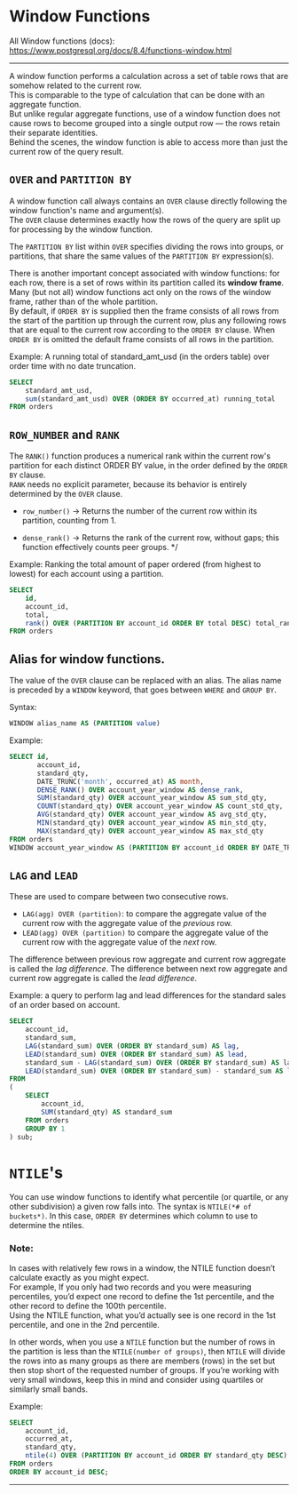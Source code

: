 # Window Functions

All Window functions (docs): https://www.postgresql.org/docs/8.4/functions-window.html

---

A window function performs a calculation across a set of table rows that are somehow related to the current row. <br>
This is comparable to the type of calculation that can be done with an aggregate function. <br>
But unlike regular aggregate functions, use of a window function does not cause rows to become grouped into a single output row — the rows retain their separate identities. <br>
Behind the scenes, the window function is able to access more than just the current row of the query result.

## `OVER` and `PARTITION BY`
A window function call always contains an `OVER` clause directly following the window function's name and argument(s). <br>
The `OVER` clause determines exactly how the rows of the query are split up for processing by the window function.

The `PARTITION BY` list within `OVER` specifies dividing the rows into groups, or partitions, that share the same values of the `PARTITION BY` expression(s).

There is another important concept associated with window functions: for each row, there is a set of rows within its partition called its **window frame**.
Many (but not all) window functions act only on the rows of the window frame, rather than of the whole partition. <br>
By default, if `ORDER BY` is supplied then the frame consists of all rows from the start of the partition up through the current row, plus any following rows that are equal to the current row according to the `ORDER BY` clause.
When `ORDER BY` is omitted the default frame consists of all rows in the partition. 

Example: A running total of standard_amt_usd (in the orders table) over order time with no date truncation.
```SQL
SELECT
    standard_amt_usd,
    sum(standard_amt_usd) OVER (ORDER BY occurred_at) running_total
FROM orders
```

## `ROW_NUMBER` and `RANK`

The `RANK()` function produces a numerical rank within the current row's partition for each distinct ORDER BY value, in the order defined by the `ORDER BY` clause. <br>
`RANK` needs no explicit parameter, because its behavior is entirely determined by the `OVER` clause.

- `row_number()` -> Returns the number of the current row within its partition, counting from 1.

- `dense_rank()` -> Returns the rank of the current row, without gaps; this function effectively counts peer groups.
*/

Example: Ranking the total amount of paper ordered (from highest to lowest) for each account using a partition.
```SQL
SELECT
    id,
    account_id,
    total,
    rank() OVER (PARTITION BY account_id ORDER BY total DESC) total_rank
FROM orders
```

## Alias for window functions.

The value of the `OVER` clause can be replaced with an alias.
The alias name is preceded by a `WINDOW` keyword, that goes between `WHERE` and `GROUP BY`.

Syntax:
```SQL
WINDOW alias_name AS (PARTITION value)
```

Example:
```SQL
SELECT id,
       account_id,
       standard_qty,
       DATE_TRUNC('month', occurred_at) AS month,
       DENSE_RANK() OVER account_year_window AS dense_rank,
       SUM(standard_qty) OVER account_year_window AS sum_std_qty,
       COUNT(standard_qty) OVER account_year_window AS count_std_qty,
       AVG(standard_qty) OVER account_year_window AS avg_std_qty,
       MIN(standard_qty) OVER account_year_window AS min_std_qty,
       MAX(standard_qty) OVER account_year_window AS max_std_qty
FROM orders
WINDOW account_year_window AS (PARTITION BY account_id ORDER BY DATE_TRUNC('month',occurred_at))
```

## `LAG` and `LEAD`

These are used to compare between two consecutive rows.
- `LAG(agg) OVER (partition)`: to compare the aggregate value of the current row with the aggregate value of the _previous_ row.
- `LEAD(agg) OVER (partition)` to compare the aggregate value of the current row with the aggregate value of the _next_ row.

The difference between previous row aggregate and current row aggregate is called the _lag difference_.
The difference between next row aggregate and current row aggregate is called the _lead difference_.

Example: a query to perform lag and lead differences for the standard sales of an order based on account.
```SQL
SELECT
    account_id,
    standard_sum,
    LAG(standard_sum) OVER (ORDER BY standard_sum) AS lag,
    LEAD(standard_sum) OVER (ORDER BY standard_sum) AS lead,
    standard_sum - LAG(standard_sum) OVER (ORDER BY standard_sum) AS lag_difference,
    LEAD(standard_sum) OVER (ORDER BY standard_sum) - standard_sum AS lead_difference
FROM
(
    SELECT
        account_id,
        SUM(standard_qty) AS standard_sum
    FROM orders
    GROUP BY 1
) sub;
```

# `NTILE`'s

You can use window functions to identify what percentile (or quartile, or any other subdivision) a given row falls into. The syntax is `NTILE(*# of buckets*)`. In this case, `ORDER BY` determines which column to use to determine the ntiles.

### Note:
In cases with relatively few rows in a window, the NTILE function doesn’t calculate exactly as you might expect.<br>
For example, If you only had two records and you were measuring percentiles, you’d expect one record to define the 1st percentile, and the other record to define the 100th percentile.<br>
Using the NTILE function, what you’d actually see is one record in the 1st percentile, and one in the 2nd percentile.

In other words, when you use a `NTILE` function but the number of rows in the partition is less than the `NTILE(number of groups)`, then `NTILE` will divide the rows into as many groups as there are members (rows) in the set but then stop short of the requested number of groups.
If you’re working with very small windows, keep this in mind and consider using quartiles or similarly small bands.

Example:
```SQL
SELECT
    account_id,
    occurred_at,
    standard_qty,
    ntile(4) OVER (PARTITION BY account_id ORDER BY standard_qty DESC) standard_quartile
FROM orders
ORDER BY account_id DESC;
```

---

